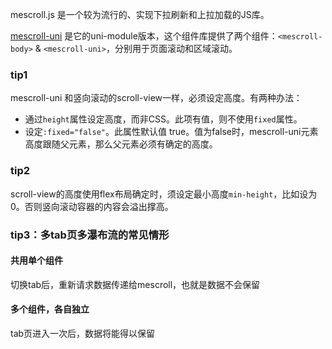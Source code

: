mescroll.js 是一个较为流行的、实现下拉刷新和上拉加载的JS库。

[mescroll-uni](http://www.mescroll.com/uni.html) 是它的uni-module版本，这个组件库提供了两个组件：`<mescroll-body>` & `<mescroll-uni>`，分别用于页面滚动和区域滚动。

### tip1
mescroll-uni 和竖向滚动的scroll-view一样，必须设定高度。有两种办法：

-   通过`height`属性设定高度，而非CSS。此项有值，则不使用`fixed`属性。
-   设定`:fixed="false"`。此属性默认值 true。值为false时，mescroll-uni元素高度跟随父元素，那么父元素必须有确定的高度。

### tip2
scroll-view的高度使用flex布局确定时，须设定最小高度`min-height`，比如设为0。否则竖向滚动容器的内容会溢出撑高。

### tip3：多tab页多瀑布流的常见情形
#### 共用单个组件
切换tab后，重新请求数据传递给mescroll，也就是数据不会保留
#### 多个组件，各自独立
tab页进入一次后，数据将能得以保留